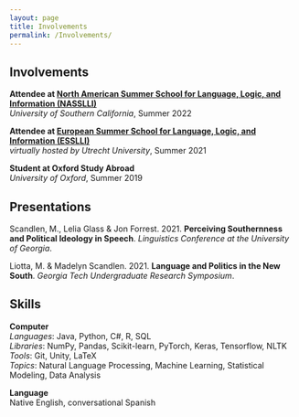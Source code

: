 ```yaml
---
layout: page
title: Involvements
permalink: /Involvements/
---
```


## Involvements

**Attendee at [North American Summer School for Language, Logic, and Information (NASSLLI)](https://ml-la.github.io/nasslli2022/)** <br>
_University of Southern California_, Summer 2022 <br>

**Attendee at [European Summer School for Language, Logic, and Information (ESSLLI)](https://esslli2021.unibz.it/)** <br>
_virtually hosted by Utrecht University_, Summer 2021 <br>

**Student at Oxford Study Abroad** <br>
_University of Oxford_, Summer 2019 <br>

## Presentations

Scandlen, M., Lelia Glass & Jon Forrest. 2021. **Perceiving Southernness and Political Ideology in Speech**. _Linguistics Conference at the University of Georgia_. <br>

Liotta, M. & Madelyn Scandlen. 2021. **Language and Politics in the New South**. _Georgia Tech Undergraduate Research Symposium_. <br>

## Skills

**Computer** <br>
_Languages_: Java, Python, C#, R, SQL <br>
_Libraries_: NumPy, Pandas, Scikit-learn, PyTorch, Keras, Tensorflow, NLTK <br> 
_Tools_: Git, Unity, LaTeX <br>
_Topics_: Natural Language Processing, Machine Learning, Statistical Modeling, Data Analysis <br>

**Language** <br>
Native English, conversational Spanish <br>
